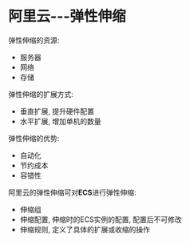 # 阿里云---弹性伸缩

弹性伸缩的资源:

- 服务器
- 网络
- 存储

弹性伸缩的扩展方式:

- 垂直扩展, 提升硬件配置
- 水平扩展, 增加单机的数量

弹性伸缩的优势:

- 自动化
- 节约成本
- 容错性

阿里云的弹性伸缩可对**ECS**进行弹性伸缩:

- 伸缩组
- 伸缩配置, 伸缩时的ECS实例的配置, 配置后不可修改
- 伸缩规则, 定义了具体的扩展或收缩的操作

